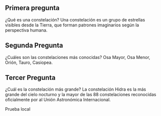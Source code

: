 
## Primera pregunta

¿Qué es una constelación?
Una constelación es un grupo de estrellas visibles desde la Tierra, que forman patrones imaginarios según la perspectiva humana.

## Segunda Pregunta
¿Cuáles son las constelaciones más conocidas?
Osa Mayor, Osa Menor, Orión, Tauro, Casiopea.

## Tercer Pregunta

¿Cuál es la constelación más grande?
La constelación Hidra es la más grande del cielo nocturno y la mayor de las 88 constelaciones reconocidas oficialmente por al Unión Astronómica Internacional.

Prueba local